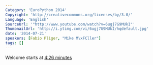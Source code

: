 ```yaml
---
Category: 'EuroPython 2014'
Copyright: 'http://creativecommons.org/licenses/by/3.0/'
Language: 'English'
SourceUrl: '"http://www.youtube.com/watch?v=6ugj7G9MUkI"'
ThumbnailUrl: 'http://i.ytimg.com/vi/6ugj7G9MUkI/hqdefault.jpg'
date: '2014-07-21'
speakers: [Fabio Pliger, "Mike M\xFCller"]
tags: []
---
```

Welcome starts at [4:26 minutes](https://www.youtube.com/watch?v=6ugj7G9MUkI#t=266)

